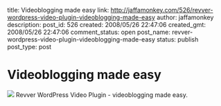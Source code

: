 title: Videoblogging made easy
link: http://jaffamonkey.com/526/revver-wordpress-video-plugin-videoblogging-made-easy
author: jaffamonkey
description: 
post_id: 526
created: 2008/05/26 22:47:06
created_gmt: 2008/05/26 22:47:06
comment_status: open
post_name: revver-wordpress-video-plugin-videoblogging-made-easy
status: publish
post_type: post

# Videoblogging made easy

![](http://www.jaffamonkey.co.uk/images/pages/revver.png) Revver WordPress Video Plugin - videoblogging made easy.